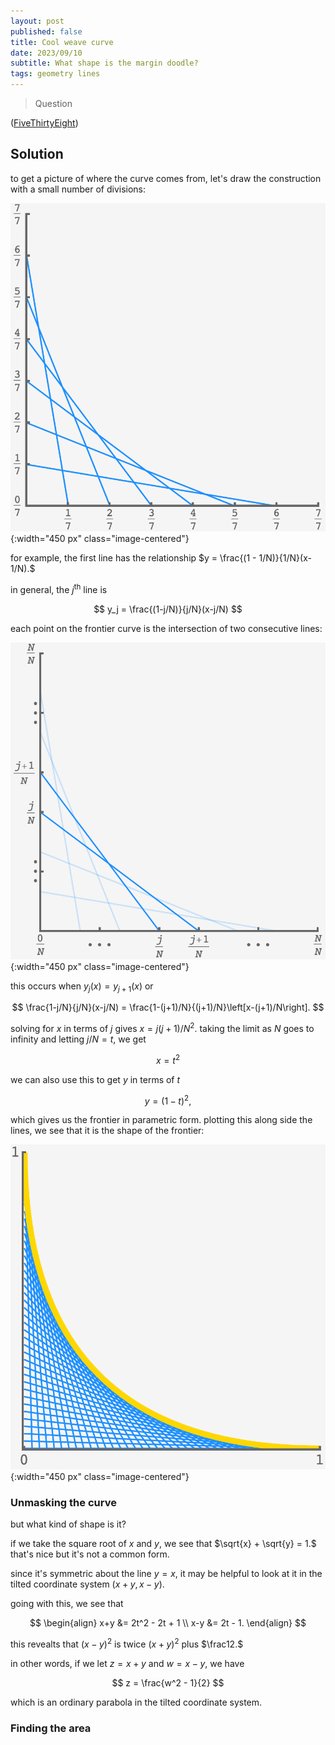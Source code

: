 ```yaml
---
layout: post
published: false
title: Cool weave curve
date: 2023/09/10
subtitle: What shape is the margin doodle?
tags: geometry lines
---
```


>Question

<!--more-->

([FiveThirtyEight](https://thefiddler.substack.com/p/can-you-bob-and-weave))

## Solution

to get a picture of where the curve comes from, let's draw the construction with a small number of divisions:

![](/img/2023-09-10-plot-lines-start.png){:width="450 px" class="image-centered"}

for example, the first line has the relationship $y = \frac{(1 - 1/N)}{1/N}(x-1/N).$

in general, the $j^\text{th}$ line is 

$$ y_j = \frac{(1-j/N)}{j/N}(x-j/N) $$

each point on the frontier curve is the intersection of two consecutive lines:

![](/img/2023-09-10-plot-fade.png){:width="450 px" class="image-centered"}

this occurs when $y_j(x) = y_{j+1}(x)$ or

$$ \frac{1-j/N}{j/N}(x-j/N) = \frac{1-(j+1)/N}{(j+1)/N}\left[x-(j+1)/N\right]. $$

solving for $x$ in terms of $j$ gives $x = j(j+1)/N^2.$ taking the limit as $N$ goes to infinity and letting $j/N = t$, we get

$$ x = t^2 $$

we can also use this to get $y$ in terms of $t$ 

$$ y = (1-t)^2, $$

which gives us the frontier in parametric form. plotting this along side the lines, we see that it is the shape of the frontier:

![](/img/2023-09-10-final-plot.png){:width="450 px" class="image-centered"}

### Unmasking the curve

but what kind of shape is it?

if we take the square root of $x$ and $y,$ we see that $\sqrt{x} + \sqrt{y} = 1.$ that's nice but it's not a common form.

since it's symmetric about the line $y=x,$ it may be helpful to look at it in the tilted coordinate system $(x+y, x-y).$

going with this, we see that

$$
  \begin{align}
    x+y &= 2t^2 - 2t + 1 \\ 
    x-y &= 2t - 1.
  \end{align}
$$ 
  
this revealts that $(x-y)^2$ is twice $(x+y)^2$ plus $\frac12.$

in other words, if we let $z =x+y$ and $w = x-y,$ we have

$$ z = \frac{w^2 - 1}{2} $$

which is an ordinary parabola in the tilted coordinate system.

### Finding the area





<br>




